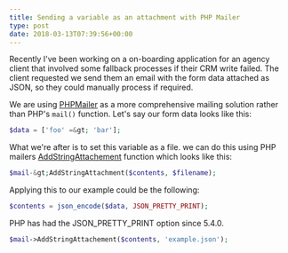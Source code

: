 ```yaml
---
title: Sending a variable as an attachment with PHP Mailer
type: post
date: 2018-03-13T07:39:56+00:00
---
```

Recently I've been working on a on-boarding application for an agency client that involved some fallback processes if their CRM write failed. The client requested we send them an email with the form data attached as JSON, so they could manually process if required.

We are using [PHPMailer][1] as a more comprehensive mailing solution rather than PHP's `mail()` function. Let's say our form data looks like this:
```php
$data = ['foo' =&gt; 'bar'];
```
What we're after is to set this variable as a file. we can do this using PHP mailers [AddStringAttachement](https://github.com/PHPMailer/PHPMailer/wiki/Tutorial#string-attachments) function which looks like this:
```php
$mail-&gt;AddStringAttachment($contents, $filename);
```
Applying this to our example could be the following:
```php
$contents = json_encode($data, JSON_PRETTY_PRINT);
```
PHP has had the JSON\_PRETTY\_PRINT option since 5.4.0.
```php
$mail->AddStringAttachement($contents, 'example.json');
```

 [1]: https://github.com/PHPMailer/PHPMailer
